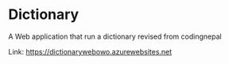 # Dictionary
A Web application that run a dictionary
revised from codingnepal

Link: https://dictionarywebowo.azurewebsites.net
